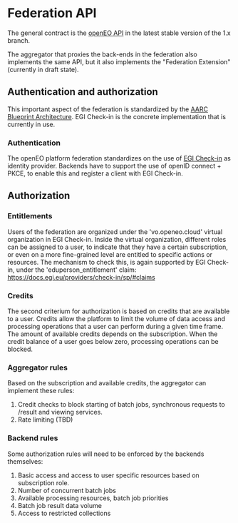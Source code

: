 # Federation API

The general contract is the [openEO API](https://api.openeo.org) in the latest stable version of the 1.x branch.

The aggregator that proxies the back-ends in the federation also implements the same API, but it also implements the "Federation Extension" (currently in draft state).

## Authentication and authorization

This important aspect of the federation is standardized by the [AARC Blueprint Architecture](https://aarc-project.eu/architecture/). EGI Check-in is the concrete implementation that is currently in use.

### Authentication

The openEO platform federation standardizes on the use of [EGI Check-in](https://aai.egi.eu) as identity provider. Backends have to support the use of openID connect + PKCE, to enable this and register a client with EGI Check-in. 

## Authorization

### Entitlements

Users of the federation are organized under the 'vo.openeo.cloud' virtual organization in EGI Check-in. Inside the virtual organization, different roles can be assigned to a user, to indicate that they have a certain subscription, or even on a more fine-grained level are entitled to specific actions or resources.
The mechanism to check this, is again supported by EGI Check-in, under the 'eduperson_entitlement' claim: https://docs.egi.eu/providers/check-in/sp/#claims

### Credits

The second criterium for authorization is based on credits that are available to a user. Credits allow the platform to limit the volume of data access and processing operations that a user can perform during a given time frame. The amount of available credits depends on the subscription.
When the credit balance of a user goes below zero, processing operations can be blocked.

### Aggregator rules

Based on the subscription and available credits, the aggregator can implement these rules:

1. Credit checks to block starting of batch jobs, synchronous requests to /result and viewing services.
2. Rate limiting (TBD)

### Backend rules

Some authorization rules will need to be enforced by the backends themselves:

1. Basic access and access to user specific resources based on subscription role.
2. Number of concurrent batch jobs
3. Available processing resources, batch job priorities
4. Batch job result data volume
5. Access to restricted collections





